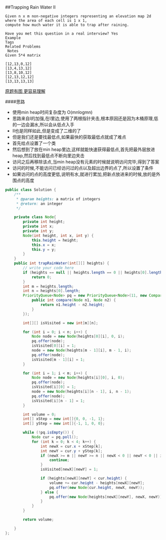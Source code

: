 ##Trapping Rain Water II

	Given n x m non-negative integers representing an elevation map 2d
	where the area of each cell is 1 x 1,
	compute how much water it is able to trap after raining.

	Have you met this question in a real interview? Yes
	Example
	Tags
	Related Problems
	 Notes
	Given 5*4 matrix

	[12,13,0,12]
	[13,4,13,12]
	[13,8,10,12]
	[12,13,12,12]
	[13,13,13,13]

[原题有图 更容易理解](http://www.lintcode.com/en/problem/trapping-rain-water-ii/)

####思路
- 使用min heap时间复杂度为 O(mnlogmn)
- 思路来自I的加强,在I里边,使用了两根指针夹击,根本原因还是因为木桶原理,低的一边会漏水,所以会从低点入手
- II也是同样如此,但是变成了二维的了
- 但是我们还是要找最低点,如果最快的获取最低点就成了难点
- 首先给点设置了一个类
- 然后想到了放在min heap里边,这样就能快速获得最低点,首先把最外层放进heap,然后找到最低点不断向里边夹击
- 访问之后再移除该点,当min heap没有元素的时候就说明访问完毕,得到了答案
- 访问的时候,不能访问已经访问过的点以及超出边界的点了,所以设置了条件
- 如果访问的点的高度更低,说明有水,就进行累加,把新点放进来的时候,放的是外围点的高度

```java
public class Solution {
    /**
     * @param heights: a matrix of integers
     * @return: an integer
     */

    private class Node{
        private int height;
        private int x;
        private int y;
        Node(int height, int x, int y) {
            this.height = height;
            this.x = x;
            this.y = y;
        }
    }
    public int trapRainWater(int[][] heights) {
        // write your code here
        if (heights == null || heights.length == 0 || heights[0].length == 0) {
            return 0;
        }
        int m = heights.length;
        int n = heights[0].length;
        PriorityQueue<Node> pq = new PriorityQueue<Node>(11, new Comparator<Node>(){
            public int compare(Node n1, Node n2) {
                return n1.height - n2.height;
            }
        });

        int[][] isVisited = new int[m][n];

        for (int i = 0; i < n; i++) {
            Node node = new Node(heights[0][i], 0, i);
            pq.offer(node);
            isVisited[0][i] = 1;
            node = new Node(heights[m - 1][i], m - 1, i);
            pq.offer(node);
            isVisited[m - 1][i] = 1;
        }

        for (int i = 1; i < m; i++) {
            Node node = new Node(heights[i][0], i, 0);
            pq.offer(node);
            isVisited[i][0] = 1;
            node = new Node(heights[i][n - 1], i, n - 1);
            pq.offer(node);
            isVisited[i][n - 1] = 1;
        }

        int volume = 0;
        int[] xStep = new int[]{0, 0, -1, 1};
        int[] yStep = new int[]{-1, 1, 0, 0};

        while (!pq.isEmpty()) {
            Node cur = pq.poll();
            for (int k = 0; k < 4; k++) {
                int newX = cur.x + xStep[k];
                int newY = cur.y + yStep[k];
                if (newX >= m || newY >= n || newX < 0 || newY < 0 || isVisited[newX][newY] == 1) {
                    continue;
                }
                isVisited[newX][newY] = 1;

                if (heights[newX][newY] < cur.height) {
                    volume += cur.height - heights[newX][newY];
                    pq.offer(new Node(cur.height, newX, newY));
                } else {
                    pq.offer(new Node(heights[newX][newY], newX, newY));
                }
            }
        }

        return volume;

    }
};

```

